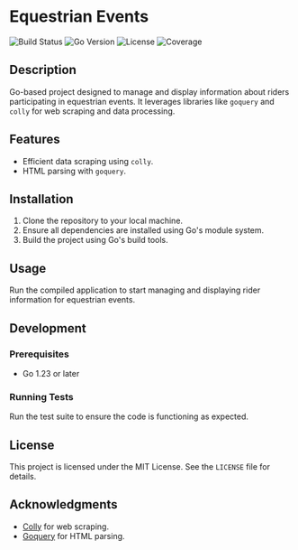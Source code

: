 # Equestrian Events

![Build Status](https://github.com/petegabriel/equestrian_events_riders_list/actions/workflows/go.yml/badge.svg)
![Go Version](https://img.shields.io/badge/Go-1.23-blue)
![License](https://img.shields.io/badge/License-MIT-green)
![Coverage](https://codecov.io/gh/PeteGabriel/hippobase/branch/main/graph/badge.svg)

## Description

Go-based project designed to manage and display information about riders participating in equestrian events. It leverages libraries like `goquery` and `colly` for web scraping and data processing.

## Features

- Efficient data scraping using `colly`.
- HTML parsing with `goquery`.

## Installation

1. Clone the repository to your local machine.
2. Ensure all dependencies are installed using Go's module system.
3. Build the project using Go's build tools.

## Usage

Run the compiled application to start managing and displaying rider information for equestrian events.

## Development

### Prerequisites

- Go 1.23 or later

### Running Tests

Run the test suite to ensure the code is functioning as expected.

## License

This project is licensed under the MIT License. See the `LICENSE` file for details.

## Acknowledgments

- [Colly](https://github.com/gocolly/colly) for web scraping.
- [Goquery](https://github.com/PuerkitoBio/goquery) for HTML parsing.